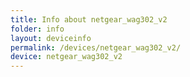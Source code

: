 ```yaml
---
title: Info about netgear_wag302_v2
folder: info
layout: deviceinfo
permalink: /devices/netgear_wag302_v2/
device: netgear_wag302_v2
---
```

